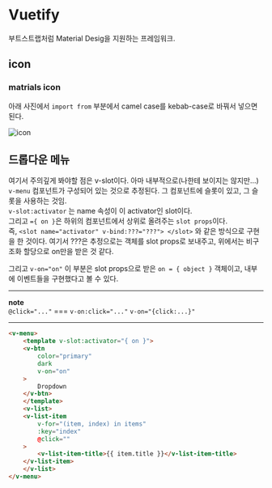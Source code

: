 # Vuetify

부트스트랩처럼 Material Desig을 지원하는 프레임워크. 

## icon

### matrials icon

아래 사진에서 `import from` 부분에서 camel case를 kebab-case로 바꿔서 넣으면 된다. 

![icon](../../img/icon.png)

## 드롭다운 메뉴 

여기서 주의깊게 봐야할 점은 v-slot이다. 아마 내부적으로(나한테 보이지는 않지만...) `v-menu` 컴포넌트가 구성되어 있는 것으로 추정된다. 그 컴포넌트에 슬롯이 있고, 그 슬롯을 사용하는 것임.  
`v-slot:activator` 는 name 속성이 이 activator인 slot이다.  
그리고 `={ on }`은 하위의 컴포넌트에서 상위로 올려주는 `slot props`이다.  
즉, `<slot name="activator" v-bind:???="???"> </slot>` 와 같은 방식으로 구현을 한 것이다. 여기서 ???은 추정으로는 객체를 slot props로 보내주고, 위에서는 비구조화 할당으로 on만을 받은 것 같다. 

그리고 `v-on="on"` 이 부분은 slot props으로 받은 `on = { object }` 객체이고, 내부에 이벤트들을 구현했다고 볼 수 있다. 

___
**note**  
`@click="..."` === `v-on:click="..."`  `v-on="{click:...}"`
___

```html
<v-menu>
    <template v-slot:activator="{ on }">
    <v-btn
        color="primary"
        dark
        v-on="on"
    >
        Dropdown
    </v-btn>
    </template>
    <v-list>
    <v-list-item
        v-for="(item, index) in items"
        :key="index"
        @click=""
    >
        <v-list-item-title>{{ item.title }}</v-list-item-title>
    </v-list-item>
    </v-list>
</v-menu>
```